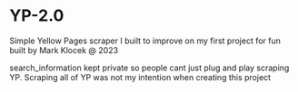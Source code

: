 # YP-2.0

Simple Yellow Pages scraper I built to improve on my first project for fun
built by Mark Klocek @ 2023

search_information kept private so people cant just plug and play scraping YP. Scraping all of YP was not my intention when creating this project
